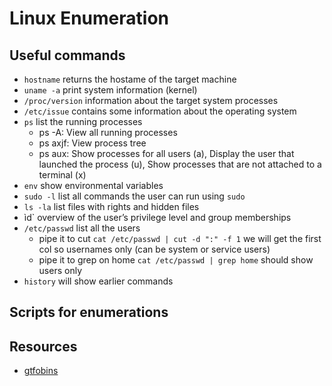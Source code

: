 # Linux Enumeration

## Useful commands

- `hostname` returns the hostame of the target machine
- `uname -a` print system information (kernel)
- `/proc/version` information about the target system processes
- `/etc/issue` contains some information about the operating system
- `ps` list the running processes
    - ps -A: View all running processes
    - ps axjf: View process tree
    - ps aux: Show processes for all users (a), Display the user that launched the process (u), Show processes that are not attached to a terminal (x)
- `env` show environmental variables
- `sudo -l` list all commands the user can run using `sudo`
- `ls -la` list files with rights and hidden files
- ìd` overview of the user’s privilege level and group memberships
- `/etc/passwd` list all the users
    - pipe it to cut `cat /etc/passwd | cut -d ":" -f 1` we will get the first col so usernames only (can be system or service users)
    - pipe it to grep on home `cat /etc/passwd | grep home` should show users only
- `history` will show earlier commands

## Scripts for enumerations

## Resources
- [gtfobins](https://gtfobins.github.io/)
